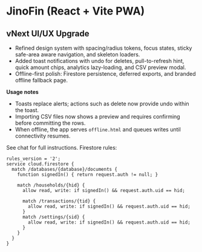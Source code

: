 # JinoFin (React + Vite PWA)

## vNext UI/UX Upgrade

- Refined design system with spacing/radius tokens, focus states, sticky safe-area aware navigation, and skeleton loaders.
- Added toast notifications with undo for deletes, pull-to-refresh hint, quick amount chips, analytics lazy-loading, and CSV preview modal.
- Offline-first polish: Firestore persistence, deferred exports, and branded offline fallback page.

**Usage notes**

- Toasts replace alerts; actions such as delete now provide undo within the toast.
- Importing CSV files now shows a preview and requires confirming before committing the rows.
- When offline, the app serves `offline.html` and queues writes until connectivity resumes.

See chat for full instructions. Firestore rules:

```
rules_version = '2';
service cloud.firestore {
  match /databases/{database}/documents {
    function signedIn() { return request.auth != null; }

    match /households/{hid} {
      allow read, write: if signedIn() && request.auth.uid == hid;

      match /transactions/{tid} {
        allow read, write: if signedIn() && request.auth.uid == hid;
      }
      match /settings/{sid} {
        allow read, write: if signedIn() && request.auth.uid == hid;
      }
    }
  }
}
```
